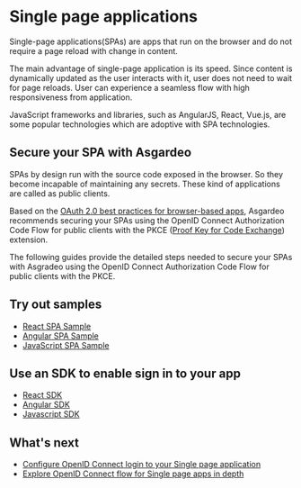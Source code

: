 # Single page applications

Single-page applications(SPAs) are apps that run on the browser and do not require a page reload with change 
in content. 

The main advantage of single-page application is its speed. Since content is dynamically updated as the user interacts with it, user does not need to wait for page reloads. User can experience a seamless flow with high responsiveness from application. 

JavaScript frameworks and libraries, such as AngularJS, React, Vue.js, are some popular technologies which are adoptive with SPA technologies.

## Secure your SPA with Asgardeo

SPAs by design run with the source code exposed in the browser. So they become incapable of maintaining any secrets. These kind of applications are called as public clients.

Based on the [OAuth 2.0 best practices for browser-based apps](https://datatracker.ietf.org/doc/html/draft-ietf-oauth-browser-based-apps-08), Asgardeo recommends securing your SPAs using the OpenID Connect Authorization Code Flow for public clients 
with the PKCE ([Proof Key for Code Exchange](https://datatracker.ietf.org/doc/html/rfc7636)) extension.

The following guides provide the detailed steps needed to secure your SPAs with Asgradeo using the OpenID Connect 
Authorization Code Flow for public clients with the PKCE. 

## Try out samples
- [React SPA Sample](/quickstarts/qsg-spa-react.md)
- [Angular SPA Sample](/quickstarts/qsg-spa-angular.md)
- [JavaScript SPA Sample](/quickstarts/qsg-spa-javascript.md)

## Use an SDK to enable sign in to your app
- [React SDK](/sdks/react.md)
- [Angular SDK](/sdks/angular.md)
- [Javascript SDK](/sdks/javascript.md)

## What's next
- [Configure OpenID Connect login to your Single page application ](./configure-login/)
- [Explore OpenID Connect flow for Single page apps in depth](../integrate-public-client/)
